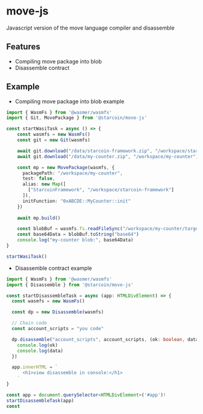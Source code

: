 # move-js

Javascript version of the move language compiler and disassemble

## Features
- Compiling move package into blob
- Disassemble contract

## Example

* Compiling move package into blob example
```ts
import { WasmFs } from '@wasmer/wasmfs'
import { Git, MovePackage } from '@starcoin/move-js'

const startWasiTask = async () => {
    const wasmfs = new WasmFs()
    const git = new Git(wasmfs)

    await git.download("/data/starcoin-framework.zip", "/workspace/starcoin-framework")
    await git.download("/data/my-counter.zip", "/workspace/my-counter")

    const mp = new MovePackage(wasmfs, {
      packagePath: "/workspace/my-counter",
      test: false,
      alias: new Map([
        ["StarcoinFramework", "/workspace/starcoin-framework"]
      ]),
      initFunction: "0xABCDE::MyCounter::init"
    })
    
    await mp.build()

    const blobBuf = wasmfs.fs.readFileSync("/workspace/my-counter/target/starcoin/release/package.blob")
    const base64Data = blobBuf.toString("base64")
    console.log("my-counter blob:", base64Data)
}

startWasiTask()
```

* Disassemble contract example
```ts
import { WasmFs } from '@wasmer/wasmfs'
import { Disassemble } from '@starcoin/move-js'

const startDisassembleTask = async (app: HTMLDivElement) => {
  const wasmfs = new WasmFs()

  const dp = new Disassemble(wasmfs)

  // Chain code
  const account_scripts = "you code"

  dp.disassemble("account_scripts", account_scripts, (ok: boolean, data: string) => {
    console.log(ok)
    console.log(data)
  })

  app.innerHTML = `
      <h1>view disassemble in console:</h1>
    `
}

const app = document.querySelector<HTMLDivElement>('#app')!
startDisassembleTask(app)
const 
```